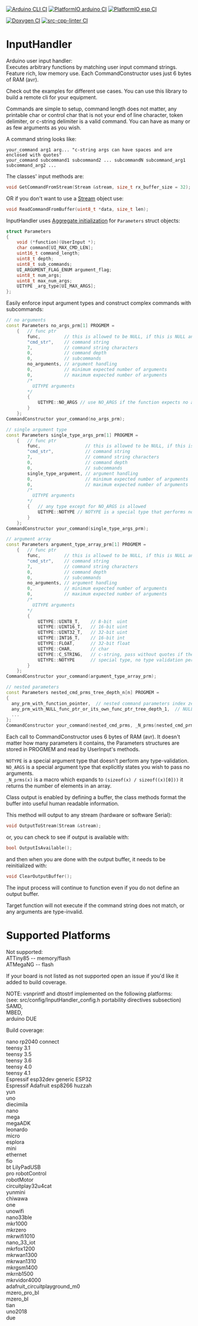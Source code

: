 <!-- markdownlint-disable MD041 -->
[![Arduino CLI CI](https://github.com/dstroy0/InputHandler/actions/workflows/build_arduino_cli.yml/badge.svg)](https://github.com/dstroy0/InputHandler/actions/workflows/build_arduino_cli.yml) [![PlatformIO arduino CI](https://github.com/dstroy0/InputHandler/actions/workflows/build_arduino_pio.yml/badge.svg)](https://github.com/dstroy0/InputHandler/actions/workflows/build_arduino_pio.yml) [![PlatformIO esp CI](https://github.com/dstroy0/InputHandler/actions/workflows/build_esp_pio.yml/badge.svg)](https://github.com/dstroy0/InputHandler/actions/workflows/build_esp_pio.yml)  

[![Doxygen CI](https://github.com/dstroy0/InputHandler/actions/workflows/doxygen.yml/badge.svg)](https://github.com/dstroy0/InputHandler/actions/workflows/doxygen.yml) [![src-cpp-linter CI](https://github.com/dstroy0/InputHandler/actions/workflows/lib_cpp_linter.yml/badge.svg)](https://github.com/dstroy0/InputHandler/actions/workflows/lib_cpp_linter.yml)  

# InputHandler

Arduino user input handler:  
Executes arbitrary functions by matching user input command strings.  Feature rich, low memory use.  Each CommandConstructor uses just 6 bytes of RAM (avr).

Check out the examples for different use cases.  You can use this library to build a remote cli for your equipment.  

Commands are simple to setup, command length does not matter, any printable char or control char that is not your end of line character, token delimiter, or c-string delimiter is a valid command.  You can have as many or as few arguments as you wish.

A command string looks like:  

```text
your_command arg1 arg... "c-string args can have spaces and are enclosed with quotes"
your_command subcommand1 subcommand2 ... subcommandN subcommand_arg1 subcommand_arg2 ...
```

The classes' input methods are:  

```cpp
void GetCommandFromStream(Stream &stream, size_t rx_buffer_size = 32);
```

OR if you don't want to use a [Stream](https://www.arduino.cc/reference/en/language/functions/communication/stream/) object use:  

```cpp
void ReadCommandFromBuffer(uint8_t *data, size_t len);
```

InputHandler uses [Aggregate initialization](https://en.cppreference.com/w/cpp/language/aggregate_initialization) for `Parameters` struct objects:  
```cpp  
struct Parameters
{
    void (*function)(UserInput *);
    char command[UI_MAX_CMD_LEN];
    uint16_t command_length;
    uint8_t depth;
    uint8_t sub_commands;
    UI_ARGUMENT_FLAG_ENUM argument_flag;
    uint8_t num_args;
    uint8_t max_num_args;
    UITYPE _arg_type[UI_MAX_ARGS];
};
```  

Easily enforce input argument types and construct complex commands with subcommands:  

```cpp
// no arguments
const Parameters no_args_prm[1] PROGMEM =
    {   // func ptr
        func,         // this is allowed to be NULL, if this is NULL and the terminating subcommand function ptr is also NULL nothing will launch (error)
        "cmd_str",    // command string
        7,            // command string characters
        0,            // command depth
        0,            // subcommands
        no_arguments, // argument handling
        0,            // minimum expected number of arguments
        0,            // maximum expected number of arguments
        /*
          UITYPE arguments
        */
        {
            UITYPE::NO_ARGS // use NO_ARGS if the function expects no arguments
        }
    };
CommandConstructor your_command(no_args_prm);

// single argument type
const Parameters single_type_args_prm[1] PROGMEM =
    {   // func ptr
        func,                 // this is allowed to be NULL, if this is NULL and the terminating subcommand function ptr is also NULL nothing will launch (error)
        "cmd_str",            // command string
        7,                    // command string characters
        0,                    // command depth
        0,                    // subcommands
        single_type_argument, // argument handling
        0,                    // minimum expected number of arguments
        0,                    // maximum expected number of arguments
        /*
          UITYPE arguments
        */
        {   // any type except for NO_ARGS is allowed
            UITYPE::NOTYPE // NOTYPE is a special type that performs no type validation
        }
    };
CommandConstructor your_command(single_type_args_prm);

// argument array
const Parameters argument_type_array_prm[1] PROGMEM =
    {   // func ptr
        func,         // this is allowed to be NULL, if this is NULL and the terminating subcommand function ptr is also NULL nothing will launch (error)
        "cmd_str",    // command string
        7,            // command string characters
        0,            // command depth
        0,            // subcommands
        no_arguments, // argument handling
        0,            // minimum expected number of arguments
        0,            // maximum expected number of arguments
        /*
          UITYPE arguments
        */
        {
            UITYPE::UINT8_T,    // 8-bit  uint
            UITYPE::UINT16_T,   // 16-bit uint
            UITYPE::UINT32_T,   // 32-bit uint
            UITYPE::INT16_T,    // 16-bit int
            UITYPE::FLOAT,      // 32-bit float
            UITYPE::CHAR,       // char
            UITYPE::C_STRING,   // c-string, pass without quotes if there are no spaces, or pass with quotes if there are
            UITYPE::NOTYPE      // special type, no type validation performed
        }
    };
CommandConstructor your_command(argument_type_array_prm);

// nested parameters
const Parameters nested_cmd_prms_tree_depth_n[n] PROGMEM =
{
  any_prm_with_function_pointer,  // nested command parameters index zero needs a function pointer, else error
  any_prm_with_NULL_func_ptr_or_its_own_func_ptr_tree_depth_1,  // NULL func ptr defaults to element zero func ptr, or point this subcommand to its own func
  ...
};
CommandConstructor your_command(nested_cmd_prms, _N_prms(nested_cmd_prms), tree_depth);
```

Each call to CommandConstructor uses 6 bytes of RAM (avr).  It doesn't matter how many parameters it contains, the Parameters structures are stored in PROGMEM and read by UserInput's methods.

`NOTYPE` is a special argument type that doesn't perform any type-validation.  
`NO_ARGS` is a special argument type that explicitly states you wish to pass no arguments.  
`_N_prms(x)` is a macro which expands to `(sizeof(x) / sizeof((x)[0]))` it returns the number of elements in an array.  

Class output is enabled by defining a buffer, the class methods format the buffer into useful human readable information.  

This method will output to any stream (hardware or software Serial):  

```cpp
void OutputToStream(Stream &stream);
```

or, you can check to see if output is available with:  

```cpp
bool OutputIsAvailable();
```

and then when you are done with the output buffer, it needs to be reinitialized with:  

```cpp
void ClearOutputBuffer();
```

The input process will continue to function even if you do not define an output buffer.  

Target function will not execute if the command string does not match, or any arguments are type-invalid.  

# Supported Platforms

Not supported:  
ATTiny85 -- memory/flash  
ATMegaNG -- flash  

If your board is not listed as not supported open an issue if you'd like it added to build coverage.  

NOTE: vsnprintf and dtostrf implemented on the following platforms:  
(see: src/config/InputHandler_config.h portability directives subsection)  
SAMD,  
MBED,  
arduino DUE  

Build coverage:  

nano rp2040 connect  
teensy 3.1  
teensy 3.5  
teensy 3.6  
teensy 4.0  
teensy 4.1  
Espressif esp32dev generic ESP32  
Espressif Adafruit esp8266 huzzah  
yun  
uno  
diecimila  
nano  
mega  
megaADK  
leonardo  
micro  
esplora  
mini  
ethernet  
fio  
bt
LilyPadUSB  
pro 
robotControl  
robotMotor  
circuitplay32u4cat  
yunmini  
chiwawa  
one  
unowifi  
nano33ble  
mkr1000  
mkrzero  
mkrwifi1010  
nano_33_iot  
mkrfox1200  
mkrwan1300  
mkrwan1310  
mkrgsm1400  
mkrnb1500  
mkrvidor4000  
adafruit_circuitplayground_m0  
mzero_pro_bl  
mzero_bl  
tian  
uno2018  
due  

